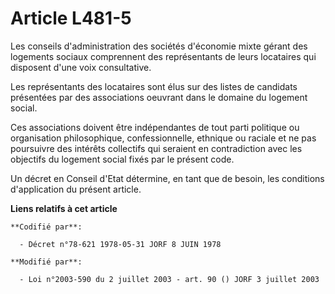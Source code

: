 # Article L481-5

Les conseils d'administration des sociétés d'économie mixte gérant des logements sociaux comprennent des représentants de
leurs locataires qui disposent d'une voix consultative.

Les représentants des locataires sont élus sur des listes de candidats présentées par des associations oeuvrant dans le
domaine du logement social.

Ces associations doivent être indépendantes de tout parti politique ou organisation philosophique, confessionnelle, ethnique
ou raciale et ne pas poursuivre des intérêts collectifs qui seraient en contradiction avec les objectifs du logement social
fixés par le présent code.

Un décret en Conseil d'Etat détermine, en tant que de besoin, les conditions d'application du présent article.

**Liens relatifs à cet article**

	**Codifié par**:

	  - Décret n°78-621 1978-05-31 JORF 8 JUIN 1978

	**Modifié par**:

	  - Loi n°2003-590 du 2 juillet 2003 - art. 90 () JORF 3 juillet 2003
